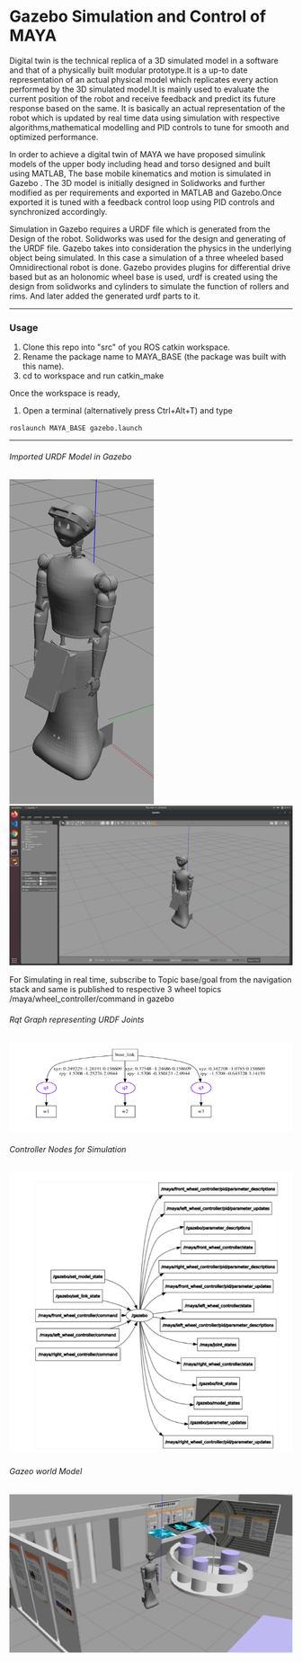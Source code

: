 # Gazebo Simulation and Control of MAYA
Digital twin is the technical replica of a 3D simulated model in a software and that of a physically built modular prototype.It is a up-to date representation of an actual physical model which replicates every action performed by the 3D simulated model.It is mainly used to evaluate the current position of the robot and receive feedback and predict its future response based on the same. It is basically an actual representation of the robot which is updated by real time data using simulation with respective algorithms,mathematical modelling and PID controls to tune for smooth and optimized performance.

In order to achieve a digital twin of MAYA we have proposed simulink models of the upper body including head and torso designed and built using MATLAB, The base mobile kinematics and motion is simulated in Gazebo . The 3D model is initially designed in Solidworks and further modified as per requirements and exported in MATLAB and Gazebo.Once exported it is tuned with a feedback control loop using PID controls and synchronized accordingly.

Simulation in Gazebo requires a URDF file which is generated from the Design of the robot. Solidworks was used for the design and generating of the URDF file. Gazebo takes into consideration the physics in the underlying object being simulated. In this case a simulation of a three wheeled based Omnidirectional robot is done.
Gazebo provides plugins for differential drive based but as an holonomic wheel base is used, urdf is created using the design from solidworks and cylinders to simulate the function of rollers and rims. And later added the generated urdf parts to it.

-------------------------------------------------------------------------------------------------------------------------------------------

### Usage
1. Clone this repo into "src" of you ROS catkin workspace.
2. Rename the package name to MAYA_BASE (the package was built with this name).
3. cd to workspace and run catkin_make


Once the workspace is ready,
1. Open a terminal (alternatively press Ctrl+Alt+T) and type
```
roslaunch MAYA_BASE gazebo.launch
```



-------------------------------------------------------------------------------------------------------------------------------------------

######              Imported URDF Model in Gazebo
![Imported URDF Model in Gazebo](https://github.com/MAYA-1-0/Digital_Twin-Gazebo/blob/main/images/Screenshot%20from%202022-02-17%2020-27-57.png)
![Imported URDF Model in Gazebo](https://github.com/MAYA-1-0/Digital_Twin-Gazebo/blob/main/images/Screenshot%20from%202022-02-17%2020-28-05.png)


For Simulating in real time, subscribe to Topic base/goal from the navigation stack and same is published to respective 3 wheel topics /maya/wheel_controller/command in gazebo

######   Rqt Graph representing URDF Joints
![Rqt Graph representing URDF Joints](https://github.com/MAYA-1-0/Digital_Twin-Gazebo/blob/main/images/Screenshot%20from%202022-02-22%2021-54-35.png)


######  Controller Nodes for Simulation
![Controller Nodes for Simulation](https://github.com/MAYA-1-0/Digital_Twin-Gazebo/blob/main/images/Screenshot%20from%202022-02-22%2021-54-55.png)


######  Gazeo world Model
![Gazeo world Model](https://github.com/MAYA-1-0/Digital_Twin-Gazebo/blob/main/images/Screenshot%20from%202022-02-22%2021-56-38.png)









